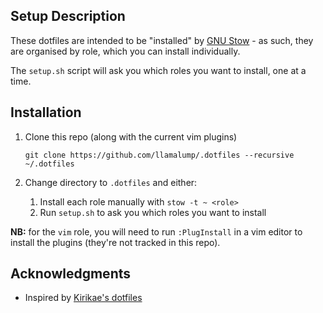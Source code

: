 Setup Description
-----------------

These dotfiles are intended to be "installed" by [GNU Stow](https://www.gnu.org/software/stow/) - as such, they are organised by role, which you can install individually.

The `setup.sh` script will ask you which roles you want to install, one at a time.

Installation
------------

1. Clone this repo (along with the current vim plugins)

    `git clone https://github.com/llamalump/.dotfiles --recursive ~/.dotfiles`

1. Change directory to `.dotfiles` and either:
    1. Install each role manually with `stow -t ~ <role>`
    1. Run `setup.sh` to ask you which roles you want to install

**NB:** for the `vim` role, you will need to run `:PlugInstall` in a vim editor to install the plugins (they're not tracked in this repo).

Acknowledgments
---------------

* Inspired by [Kirikae's dotfiles](https://github.com/kirikae/.dotfiles)
